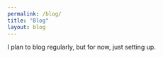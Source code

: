 ```yaml
---
permalink: /blog/
title: "Blog"
layout: blog
---
```


I plan to blog regularly, but for now, just setting up.
